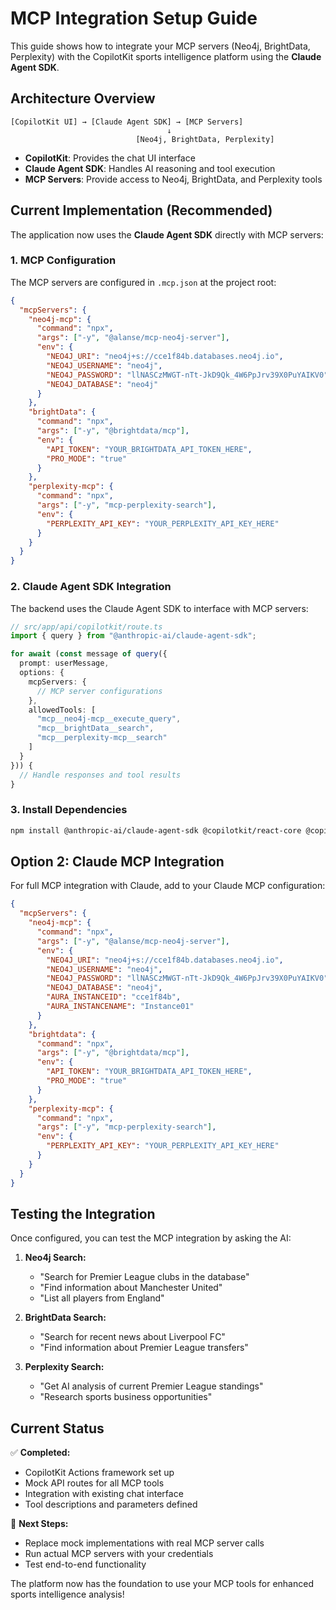 # MCP Integration Setup Guide

This guide shows how to integrate your MCP servers (Neo4j, BrightData, Perplexity) with the CopilotKit sports intelligence platform using the **Claude Agent SDK**.

## Architecture Overview

```
[CopilotKit UI] → [Claude Agent SDK] → [MCP Servers]
                                   ↓
                            [Neo4j, BrightData, Perplexity]
```

- **CopilotKit**: Provides the chat UI interface
- **Claude Agent SDK**: Handles AI reasoning and tool execution
- **MCP Servers**: Provide access to Neo4j, BrightData, and Perplexity tools

## Current Implementation (Recommended)

The application now uses the **Claude Agent SDK** directly with MCP servers:

### 1. MCP Configuration

The MCP servers are configured in `.mcp.json` at the project root:

```json
{
  "mcpServers": {
    "neo4j-mcp": {
      "command": "npx",
      "args": ["-y", "@alanse/mcp-neo4j-server"],
      "env": {
        "NEO4J_URI": "neo4j+s://cce1f84b.databases.neo4j.io",
        "NEO4J_USERNAME": "neo4j",
        "NEO4J_PASSWORD": "llNASCzMWGT-nTt-JkD9Qk_4W6PpJrv39X0PuYAIKV0",
        "NEO4J_DATABASE": "neo4j"
      }
    },
    "brightData": {
      "command": "npx",
      "args": ["-y", "@brightdata/mcp"],
      "env": {
        "API_TOKEN": "YOUR_BRIGHTDATA_API_TOKEN_HERE",
        "PRO_MODE": "true"
      }
    },
    "perplexity-mcp": {
      "command": "npx",
      "args": ["-y", "mcp-perplexity-search"],
      "env": {
        "PERPLEXITY_API_KEY": "YOUR_PERPLEXITY_API_KEY_HERE"
      }
    }
  }
}
```

### 2. Claude Agent SDK Integration

The backend uses the Claude Agent SDK to interface with MCP servers:

```typescript
// src/app/api/copilotkit/route.ts
import { query } from "@anthropic-ai/claude-agent-sdk";

for await (const message of query({
  prompt: userMessage,
  options: {
    mcpServers: {
      // MCP server configurations
    },
    allowedTools: [
      "mcp__neo4j-mcp__execute_query",
      "mcp__brightData__search",
      "mcp__perplexity-mcp__search"
    ]
  }
})) {
  // Handle responses and tool results
}
```

### 3. Install Dependencies

```bash
npm install @anthropic-ai/claude-agent-sdk @copilotkit/react-core @copilotkit/react-ui
```

## Option 2: Claude MCP Integration

For full MCP integration with Claude, add to your Claude MCP configuration:

```json
{
  "mcpServers": {
    "neo4j-mcp": {
      "command": "npx",
      "args": ["-y", "@alanse/mcp-neo4j-server"],
      "env": {
        "NEO4J_URI": "neo4j+s://cce1f84b.databases.neo4j.io",
        "NEO4J_USERNAME": "neo4j", 
        "NEO4J_PASSWORD": "llNASCzMWGT-nTt-JkD9Qk_4W6PpJrv39X0PuYAIKV0",
        "NEO4J_DATABASE": "neo4j",
        "AURA_INSTANCEID": "cce1f84b",
        "AURA_INSTANCENAME": "Instance01"
      }
    },
    "brightdata": {
      "command": "npx",
      "args": ["-y", "@brightdata/mcp"],
      "env": {
        "API_TOKEN": "YOUR_BRIGHTDATA_API_TOKEN_HERE",
        "PRO_MODE": "true"
      }
    },
    "perplexity-mcp": {
      "command": "npx", 
      "args": ["-y", "mcp-perplexity-search"],
      "env": {
        "PERPLEXITY_API_KEY": "YOUR_PERPLEXITY_API_KEY_HERE"
      }
    }
  }
}
```

## Testing the Integration

Once configured, you can test the MCP integration by asking the AI:

1. **Neo4j Search:**
   - "Search for Premier League clubs in the database"
   - "Find information about Manchester United"
   - "List all players from England"

2. **BrightData Search:**
   - "Search for recent news about Liverpool FC"
   - "Find information about Premier League transfers"

3. **Perplexity Search:**
   - "Get AI analysis of current Premier League standings"
   - "Research sports business opportunities"

## Current Status

✅ **Completed:**
- CopilotKit Actions framework set up
- Mock API routes for all MCP tools
- Integration with existing chat interface
- Tool descriptions and parameters defined

🔄 **Next Steps:**
- Replace mock implementations with real MCP server calls
- Run actual MCP servers with your credentials
- Test end-to-end functionality

The platform now has the foundation to use your MCP tools for enhanced sports intelligence analysis!